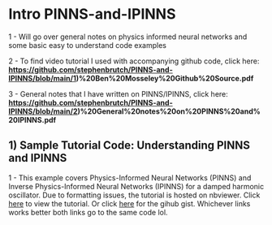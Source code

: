 # Intro PINNS-and-IPINNS
1 - Will go over general notes on physics informed neural networks and some basic easy to understand code examples

2 - To find video tutorial I used with accompanying github code, click here: **https://github.com/stephenbrutch/PINNS-and-IPINNS/blob/main/1)%20Ben%20Mosseley%20Github%20Source.pdf**

3 - General notes that I have written on PINNS/IPINNS, click here: **https://github.com/stephenbrutch/PINNS-and-IPINNS/blob/main/2)%20General%20notes%20on%20PINNS%20and%20IPINNS.pdf**


## 1) Sample Tutorial Code: Understanding PINNS and IPINNS
1 - This example covers Physics-Informed Neural Networks (PINNS) and Inverse Physics-Informed Neural Networks (IPINNS) for a damped harmonic oscillator. Due to formatting issues, the tutorial is hosted on nbviewer. Click [here](https://nbviewer.org/github/stephenbrutch/PINNS-and-IPINNS/blob/main/pinn_pytorch.ipynb) to view the tutorial. Or click [here](https://gist.github.com/stephenbrutch/ad9b6871e32d1fe641c39340a15e776c) for the gihub gist. Whichever links works better both links go to the same code lol.
